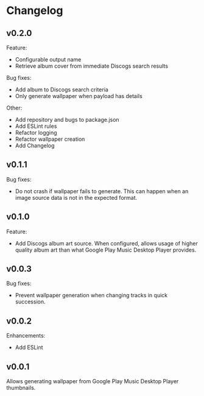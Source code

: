 # Changelog

## v0.2.0

Feature:

- Configurable output name
- Retrieve album cover from immediate Discogs search results

Bug fixes:

- Add album to Discogs search criteria
- Only generate wallpaper when payload has details

Other:

- Add repository and bugs to package.json
- Add ESLint rules
- Refactor logging
- Refactor wallpaper creation
- Add Changelog

## v0.1.1

Bug fixes:

- Do not crash if wallpaper fails to generate. This can happen when an image source data is not in the expected format.

## v0.1.0

Feature:

- Add Discogs album art source. When configured, allows usage of higher quality album art than what Google Play Music Desktop Player provides.

## v0.0.3

Bug fixes:

- Prevent wallpaper generation when changing tracks in quick succession.

## v0.0.2

Enhancements:

- Add ESLint

## v0.0.1

Allows generating wallpaper from Google Play Music Desktop Player thumbnails.
